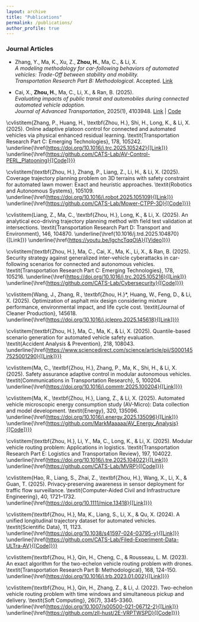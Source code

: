 ```yaml
---
layout: archive
title: "Publications"
permalink: /publications/
author_profile: true
---
```


### Journal Articles

- Zhang, Y., Ma, K., Xu, Z., **Zhou, H.**, Ma, C., & Li, X.  
  *A modeling methodology for car-following behaviors of automated vehicles: Trade-Off between stability and mobility.*  
  *Transportation Research Part B: Methodological*. Accepted. [Link](https://papers.ssrn.com/sol3/papers.cfm?abstract_id=4866270)

- Cai, X., **Zhou, H.**, Ma, C., Li, X., & Ran, B. (2025).  
  *Evaluating impacts of public transit and automobiles during connected automated vehicle adoption.*  
  *Journal of Advanced Transportation*, 2025(1), 4103948. [Link](https://doi.org/10.1155/atr/4103948) | [Code](https://github.com/zll-hust/AV-VISSIM)


\cvlistitem{Zhang, P., Huang, H., \textbf{Zhou, H.}, Shi, H., Long, K., \& Li, X. (2025). Online adaptive platoon control for connected and automated vehicles via physical enhanced residual learning. \textit{Transportation Research Part C: Emerging Technologies}, 178, 105242. \underline{\href{https://doi.org/10.1016/j.trc.2025.105242}{[Link]}} \underline{\href{https://github.com/CATS-Lab/AV-Control-PERL_Platooning}{[Code]}}}

\cvlistitem{\textbf{Zhou, H.}, Zhang, P., Liang, Z., Li, H., \& Li, X. (2025). Coverage trajectory planning problem on 3D terrains with safety constraint for automated lawn mower: Exact and heuristic approaches. \textit{Robotics and Autonomous Systems}, 105109. \underline{\href{https://doi.org/10.1016/j.robot.2025.105109}{[Link]}} \underline{\href{https://github.com/CATS-Lab/Mower-CTPP-3D}{[Code]}}}

\cvlistitem{Liang, Z., Ma, C., \textbf{Zhou, H.}, Long, K., \& Li, X. (2025). An analytical eco-driving trajectory planning method with field test validation at intersections. \textit{Transportation Research Part D: Transport and Environment}, 146, 104870. 
\underline{\href{10.1016/j.trd.2025.104870}{[Link]}} \underline{\href{https://youtu.be/IgchcTqqOIA}{[Video]}}}

\cvlistitem{\textbf{Zhou, H.}, Ma, C., Cai, X., Ma, K., Li, X., \& Ran, B. (2025). Security strategy against generalized inter-vehicle cyberattacks in car-following scenarios for connected and autonomous vehicles. \textit{Transportation Research Part C: Emerging Technologies}, 178, 105216. \underline{\href{https://doi.org/10.1016/j.trc.2025.105216}{[Link]}} \underline{\href{https://github.com/CATS-Lab/Cybersecurity}{[Code]}}}

\cvlistitem{Wang, J., Zhang, R., \textbf{Zhou, H.}*, Huang, W., Feng, D., \& Li, X. (2025). Optimization of asphalt mix design considering mixture performance, environmental impact, and life cycle cost. \textit{Journal of Cleaner Production}, 145618. \underline{\href{https://doi.org/10.1016/j.jclepro.2025.145618}{[Link]}}}

\cvlistitem{\textbf{Zhou, H.}, Ma, C., Ma, K., \& Li, X. (2025). Quantile-based scenario generation for automated vehicle safety evaluation. \textit{Accident Analysis \& Prevention}, 218, 108043. \underline{\href{https://www.sciencedirect.com/science/article/pii/S0001457525001290}{[Link]}}}

\cvlistitem{Ma, C., \textbf{Zhou, H.}, Zhang, P., Ma, K., Shi, H., \& Li, X. (2025). Safety assurance adaptive control in modular autonomous vehicles. \textit{Communications in Transportation Research}, 5, 100204. \underline{\href{https://doi.org/10.1016/j.commtr.2025.100204}{[Link]}}}

\cvlistitem{Ma, K., \textbf{Zhou, H.}, Liang, Z., \& Li, X. (2025). Automated vehicle microscopic energy consumption study (AV-Micro): Data collection and model development. \textit{Energy}, 320, 135096. \underline{\href{https://doi.org/10.1016/j.energy.2025.135096}{[Link]}} \underline{\href{https://github.com/MarkMaaaaa/AV_Energy_Analysis}{[Code]}}}

\cvlistitem{\textbf{Zhou, H.}, Li, Y., Ma, C., Long, K., \& Li, X. (2025). Modular vehicle routing problem: Applications in logistics. \textit{Transportation Research Part E: Logistics and Transportation Review}, 197, 104022. \underline{\href{https://doi.org/10.1016/j.tre.2025.104022}{[Link]}} \underline{\href{https://github.com/CATS-Lab/MVRP}{[Code]}}}

\cvlistitem{Hao, R., Liang, S., Zhai, Z., \textbf{Zhou, H.}, Wang, X., Li, X., \& Guan, T. (2025). Privacy‐preserving awareness in sensor deployment for traffic flow surveillance. \textit{Computer‐Aided Civil and Infrastructure Engineering}, 40, 1721–1732. \underline{\href{https://doi.org/10.1111/mice.13418}{[Link]}}}

\cvlistitem{\textbf{Zhou, H.}, Ma, K., Liang, S., Li, X., \& Qu, X. (2024). A unified longitudinal trajectory dataset for automated vehicles. \textit{Scientific Data}, 11, 1123.
\underline{\href{https://doi.org/10.1038/s41597-024-03795-y}{[Link]}} \underline{\href{https://github.com/CATS-Lab/Filed-Experiment-Data-ULTra-AV}{[Code]}}}

\cvlistitem{\textbf{Zhou, H.}, Qin, H., Cheng, C., \& Rousseau, L. M. (2023). An exact algorithm for the two-echelon vehicle routing problem with drones. \textit{Transportation Research Part B: Methodological}, 168, 124-150. \underline{\href{https://doi.org/10.1016/j.trb.2023.01.002}{[Link]}}}

\cvlistitem{\textbf{Zhou, H.}, Qin, H., Zhang, Z., \& Li, J. (2022). Two-echelon vehicle routing problem with time windows and simultaneous pickup and delivery. \textit{Soft Computing}, 26(7), 3345-3360. \underline{\href{https://doi.org/10.1007/s00500-021-06712-2}{[Link]}} \underline{\href{https://github.com/zll-hust/2E-VRPTWSPD}{[Code]}}}
